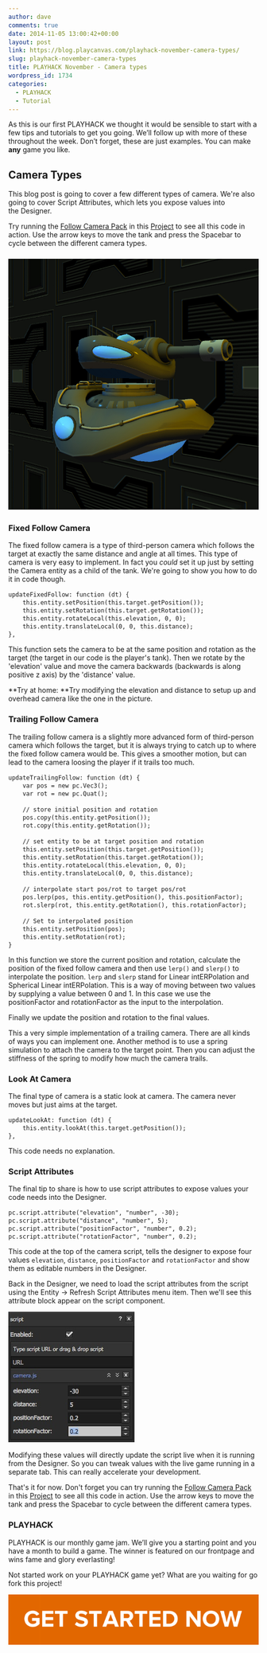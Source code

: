 ```yaml
---
author: dave
comments: true
date: 2014-11-05 13:00:42+00:00
layout: post
link: https://blog.playcanvas.com/playhack-november-camera-types/
slug: playhack-november-camera-types
title: PLAYHACK November - Camera types
wordpress_id: 1734
categories:
  - PLAYHACK
  - Tutorial
---
```


As this is our first PLAYHACK we thought it would be sensible to start with a few tips and tutorials to get you going. We’ll follow up with more of these throughout the week. Don’t forget, these are just examples. You can make **any** game you like.

## Camera Types

This blog post is going to cover a few different types of camera. We're also going to cover Script Attributes, which lets you expose values into the Designer.

Try running the [Follow Camera Pack](https://playcanvas.com/dave/playhack-nov/designer/pack/6f111262-5dcc-11e4-b6a0-12313b0a5ec6) in this [Project](https://playcanvas.com/dave/playhack-nov) to see all this code in action. Use the arrow keys to move the tank and press the Spacebar to cycle between the different camera types.

### [![PlayCanvas](/assets/media/PlayCanvas-2.jpg)](/assets/media/PlayCanvas-2.jpg)

### Fixed Follow Camera

The fixed follow camera is a type of third-person camera which follows the target at exactly the same distance and angle at all times. This type of camera is very easy to implement. In fact you *could* set it up just by setting the Camera entity as a child of the tank. We're going to show you how to do it in code though.

    updateFixedFollow: function (dt) {
        this.entity.setPosition(this.target.getPosition());
        this.entity.setRotation(this.target.getRotation());
        this.entity.rotateLocal(this.elevation, 0, 0);
        this.entity.translateLocal(0, 0, this.distance);
    },

This function sets the camera to be at the same position and rotation as the target (the target in our code is the player's tank). Then we rotate by the 'elevation' value and move the camera backwards (backwards is along positive z axis) by the 'distance' value.

**Try at home: **Try modifying the elevation and distance to setup up and overhead camera like the one in the picture.

### Trailing Follow Camera

The trailing follow camera is a slightly more advanced form of third-person camera which follows the target, but it is always trying to catch up to where the fixed follow camera would be. This gives a smoother motion, but can lead to the camera loosing the player if it trails too much.

    updateTrailingFollow: function (dt) {
        var pos = new pc.Vec3();
        var rot = new pc.Quat();

        // store initial position and rotation
        pos.copy(this.entity.getPosition());
        rot.copy(this.entity.getRotation());

        // set entity to be at target position and rotation
        this.entity.setPosition(this.target.getPosition());
        this.entity.setRotation(this.target.getRotation());
        this.entity.rotateLocal(this.elevation, 0, 0);
        this.entity.translateLocal(0, 0, this.distance);

        // interpolate start pos/rot to target pos/rot
        pos.lerp(pos, this.entity.getPosition(), this.positionFactor);
        rot.slerp(rot, this.entity.getRotation(), this.rotationFactor);

        // Set to interpolated position
        this.entity.setPosition(pos);
        this.entity.setRotation(rot);
    }

In this function we store the current position and rotation, calculate the position of the fixed follow camera and then use `lerp()` and `slerp()` to interpolate the position. `lerp` and `slerp` stand for Linear intERPolation and Spherical Linear intERPolation. This is a way of moving between two values by supplying a value between 0 and 1. In this case we use the positionFactor and rotationFactor as the input to the interpolation.

Finally we update the position and rotation to the final values.

This a very simple implementation of a trailing camera. There are all kinds of ways you can implement one. Another method is to use a spring simulation to attach the camera to the target point. Then you can adjust the stiffness of the spring to modify how much the camera trails.

### Look At Camera

The final type of camera is a static look at camera. The camera never moves but just aims at the target.

    updateLookAt: function (dt) {
        this.entity.lookAt(this.target.getPosition());
    },

This code needs no explanation.

### Script Attributes

The final tip to share is how to use script attributes to expose values your code needs into the Designer.

    pc.script.attribute("elevation", "number", -30);
    pc.script.attribute("distance", "number", 5);
    pc.script.attribute("positionFactor", "number", 0.2);
    pc.script.attribute("rotationFactor", "number", 0.2);

This code at the top of the camera script, tells the designer to expose four values `elevation`, `distance`, `positionFactor` and `rotationFactor` and show them as editable numbers in the Designer.

Back in the Designer, we need to load the script attributes from the script using the Entity -> Refresh Script Attributes menu item. Then we'll see this attribute block appear on the script component.

[![PLAYHACK_Camera](/assets/media/PLAYHACK_Camera.jpg)](/assets/media/PLAYHACK_Camera.jpg)

Modifying these values will directly update the script live when it is running from the Designer. So you can tweak values with the live game running in a separate tab. This can really accelerate your development.

That's it for now. Don't forget you can try running the [Follow Camera Pack](https://playcanvas.com/dave/playhack-nov/designer/pack/6f111262-5dcc-11e4-b6a0-12313b0a5ec6) in this [Project](https://playcanvas.com/dave/playhack-nov) to see all this code in action. Use the arrow keys to move the tank and press the Spacebar to cycle between the different camera types.

### PLAYHACK

PLAYHACK is our monthly game jam. We’ll give you a starting point and you have a month to build a game. The winner is featured on our frontpage and wins fame and glory everlasting!

Not started work on your PLAYHACK game yet? What are you waiting for go fork this project!

[![button](/assets/media/button-1.png)](https://playcanvas.com/user/playcanvas/gamejam-nov-14)
